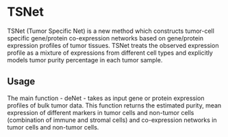 # TSNet

TSNet (Tumor Specific Net) is a new method which constructs tumor-cell specific gene/protein co-expression networks based on gene/protein expression profiles of tumor tissues. TSNet treats the observed expression profile as a mixture of expressions from different cell types and explicitly models tumor purity percentage in each tumor sample.

## Usage


The main function - deNet - takes as input gene or protein expression profiles of bulk tumor data. This function returns the estimated purity, mean expression of different markers in tumor cells and non-tumor cells (combination of immune and stromal cells) and co-expression networks in tumor cells and non-tumor cells.
